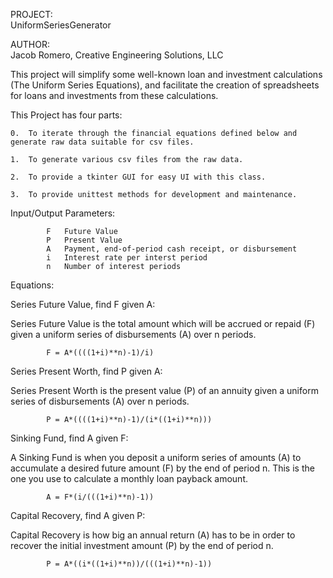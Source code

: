  PROJECT:	
 UniformSeriesGenerator
 
 AUTHOR:	
 Jacob Romero, 
 Creative Engineering Solutions, LLC

 This project will simplify some well-known loan and investment calculations (The Uniform Series Equations), and facilitate the creation of spreadsheets for loans and investments from these calculations.
  
 This Project has four parts:

 	0.	To iterate through the financial equations defined below and generate raw data suitable for csv files.

 	1.	To generate various csv files from the raw data.

 	2.	To provide a tkinter GUI for easy UI with this class.

 	3.	To provide unittest methods for development and maintenance.

 

 Input/Output Parameters:

 			F	Future Value
			P	Present Value
			A	Payment, end-of-period cash receipt, or disbursement
 			i	Interest rate per interst period
 			n	Number of interest periods

 Equations:

 Series Future Value, find F given A:
 
 Series Future Value is the total amount which will be accrued or repaid (F)
 given a uniform series of disbursements (A) over n periods.
			
			F = A*((((1+i)**n)-1)/i)

 Series Present Worth, find P given A:
 
 Series Present Worth is the present value (P) of an annuity given
 a uniform series of disbursements (A) over n periods.	
			
			P = A*((((1+i)**n)-1)/(i*((1+i)**n)))

 Sinking Fund, find A given F:
 
 A Sinking Fund is when you deposit a uniform series of amounts (A) 
 to accumulate a desired future amount (F) by the end of period n. 
 This is the one you use to calculate a monthly loan payback amount.
			
			A = F*(i/(((1+i)**n)-1))

 Capital Recovery, find A given P:
 
 Capital Recovery is how big an annual return (A) has to be in order to
 recover the initial investment amount (P) by the end of period n.		
			
			P = A*((i*((1+i)**n))/(((1+i)**n)-1))
